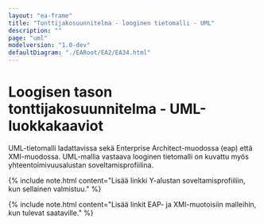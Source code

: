 ```yaml
---
layout: "ea-frame"
title: "Tonttijakosuunnitelma - looginen tietomalli - UML"
description: ""
page: "uml"
modelversion: "1.0-dev"
defaultDiagram: "./EARoot/EA2/EA34.html"
---
```

# Loogisen tason tonttijakosuunnitelma - UML-luokkakaaviot
UML-tietomalli ladattavissa sekä Enterprise Architect-muodossa (eap) että XMI-muodossa. UML-mallia vastaava looginen tietomalli on kuvattu myös yhteentoimivuusalustan soveltamisprofiilina.

{% include note.html content="Lisää linkki Y-alustan soveltamisprofiiliin, kun sellainen valmistuu." %}

{% include note.html content="Lisää linkit EAP- ja XMI-muotoisiin malleihin, kun tulevat saataville." %}